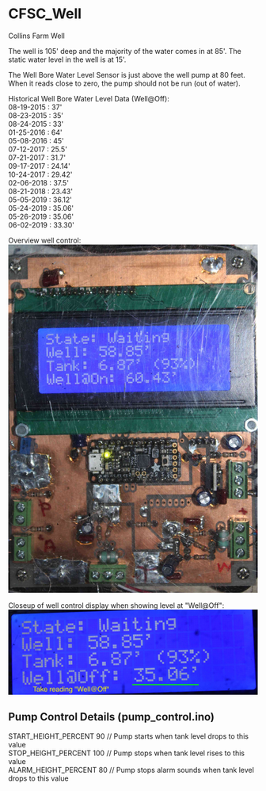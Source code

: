 # CFSC_Well
Collins Farm Well

The well is 105' deep and the majority of the water comes in at 85'. 
The static water level in the well is at 15'. 

The Well Bore Water Level Sensor is just above the well pump at 80 feet.
When it reads close to zero, the pump should not be run (out of water).

Historical Well Bore Water Level Data (Well@Off): <br />
08-19-2015 : 37'    <br />
08-23-2015 : 35'    <br />
08-24-2015 : 33'    <br />
01-25-2016 : 64'    <br />
05-08-2016 : 45'    <br />
07-12-2017 : 25.5'  <br />
07-21-2017 : 31.7'  <br />
09-17-2017 : 24.14' <br />
10-24-2017 : 29.42' <br />
02-06-2018 : 37.5'  <br />
08-21-2018 : 23.43' <br />
05-05-2019 : 36.12' <br />
05-24-2019 : 35.06' <br />
05-26-2019 : 35.06' <br />
06-02-2019 : 33.30' <br />




Overview well control:
![alt text](https://github.com/reedb/CFSC_Well/blob/master/control_overview.jpg)

Closeup of well control display when showing level at "Well@Off":
![alt text](https://github.com/reedb/CFSC_Well/blob/master/control_display_welloff.jpg)

## Pump Control Details (pump_control.ino)
START_HEIGHT_PERCENT 90     // Pump starts when tank level drops to this value <br />
STOP_HEIGHT_PERCENT  100    // Pump stops when tank level rises to this value <br />
ALARM_HEIGHT_PERCENT 80     // Pump stops alarm sounds when tank level drops to this value <br />

